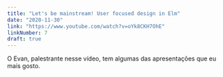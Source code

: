 ```yaml
---
title: "Let's be mainstream! User focused design in Elm"
date: "2020-11-30"
link: "https://www.youtube.com/watch?v=oYk8CKH7OhE"
linkNumber: 7
draft: true
---
```


O Evan, palestrante nesse vídeo, tem algumas das apresentações que eu mais gosto.
